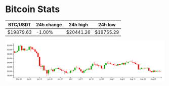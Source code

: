 # Bitcoin Stats

BTC/USDT|24h change|24h high|24h low|
|---|---|---|---|
|$19879.63|-1.00%|$20441.26|$19755.29|

<img src="./chart.svg">
